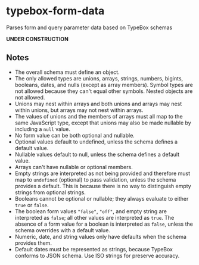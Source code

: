 # typebox-form-data

Parses form and query parameter data based on TypeBox schemas

**UNDER CONSTRUCTION**

## Notes

- The overall schema must define an object.
- The only allowed types are unions, arrays, strings, numbers, bigints, booleans, dates, and nulls (except as array members). Symbol types are not allowed because they can't equal other symbols. Nested objects are not allowed.
- Unions may nest within arrays and both unions and arrays may nest within unions, but arrays may not nest within arrays.
- The values of unions and the members of arrays must all map to the same JavaScript type, except that unions may also be made nullable by including a `null` value.
- No form value can be both optional and nullable.
- Optional values default to undefined, unless the schema defines a default value.
- Nullable values default to null, unless the schema defines a default value.
- Arrays can't have nullable or optional members.
- Empty strings are interpreted as not being provided and therefore must map to `undefined` (optional) to pass validation, unless the schema provides a default. This is because there is no way to distinguish empty strings from optional strings.
- Booleans cannot be optional or nullable; they always evaluate to either `true` or `false`.
- The boolean form values `"false"`, `"off"`, and empty string are interpreted as `false`; all other values are interpreted as `true`. The absence of a form value for a boolean is interpreted as `false`, unless the schema overrides with a default value.
- Numeric, date, and string values only have defaults when the schema provides them.
- Default dates must be represented as strings, because TypeBox conforms to JSON schema. Use ISO strings for preserve accuracy.
